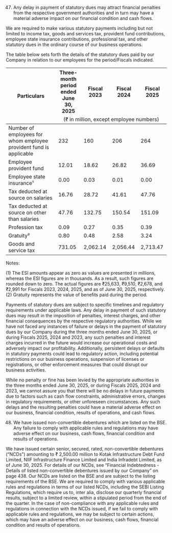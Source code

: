 47. Any delay in payment of statutory dues may attract financial penalties from the respective government authorities and in turn may have a material adverse impact on our financial condition and cash flows.

We are required to make various statutory payments including but not limited to income tax, goods and services tax, provident fund contributions, employee state insurance contributions, professional tax, and other statutory dues in the ordinary course of our business operations.

The table below sets forth the details of the statutory dues paid by our Company in relation to our employees for the period/Fiscals indicated.

<table><thead><tr><th rowspan="2">Particulars</th><th>Three-month<br>period ended<br>June 30, 2025</th><th>Fiscal 2023</th><th>Fiscal 2024</th><th>Fiscal 2025</th></tr><tr><td colspan="4" style="text-align:center;">(₹ in million, except employee numbers)</td></tr></thead><tbody><tr><td>Number of employees for whom employee provident fund is applicable</td><td>232</td><td>160</td><td>206</td><td>264</td></tr><tr><td>Employee provident fund</td><td>12.01</td><td>18.62</td><td>26.82</td><td>36.69</td></tr><tr><td>Employee state insurance¹</td><td>0.00</td><td>0.03</td><td>0.01</td><td>0.00</td></tr><tr><td>Tax deducted at source on salaries</td><td>16.76</td><td>28.72</td><td>41.61</td><td>47.76</td></tr><tr><td>Tax deducted at source on other than salaries</td><td>47.76</td><td>132.75</td><td>150.54</td><td>151.09</td></tr><tr><td>Profession tax</td><td>0.09</td><td>0.27</td><td>0.35</td><td>0.39</td></tr><tr><td>Gratuity²</td><td>0.80</td><td>0.48</td><td>2.58</td><td>3.24</td></tr><tr><td>Goods and service tax</td><td>731.05</td><td>2,062.14</td><td>2,056.44</td><td>2,713.47</td></tr></tbody></table>

Notes:

(1) The ESI amounts appear as zero as values are presented in millions, whereas the ESI figures are in thousands. As a result, such figures are rounded down to zero. The actual figures are ₹25,633, ₹9,510, ₹2,678, and ₹2,991 for Fiscals 2023, 2024, 2025, and as of June 30, 2025, respectively.
(2) Gratuity represents the value of benefits paid during the period.

Payments of statutory dues are subject to specific timelines and regulatory requirements under applicable laws. Any delay in payment of such statutory dues may result in the imposition of penalties, interest charges, and other financial consequences by the respective regulatory authorities. While we have not faced any instances of failure or delays in the payment of statutory dues by our Company during the three months ended June 30, 2025, or during Fiscals 2025, 2024 and 2023, any such penalties and interest charges incurred in the future would increase our operational costs and adversely impact our profitability. Additionally, persistent delays or defaults in statutory payments could lead to regulatory action, including potential restrictions on our business operations, suspension of licenses or registrations, or other enforcement measures that could disrupt our business activities.

While no penalty or fine has been levied by the appropriate authorities in the three months ended June 30, 2025, or during Fiscals 2025, 2024 and 2023, we cannot assure you that there will be no delays in future payments due to factors such as cash flow constraints, administrative errors, changes in regulatory requirements, or other unforeseen circumstances. Any such delays and the resulting penalties could have a material adverse effect on our business, financial condition, results of operations, and cash flows.

48. We have issued non-convertible debentures which are listed on the BSE. Any failure to comply with applicable rules and regulations may have adverse effect on our business, cash flows, financial condition and results of operations.

We have issued certain senior, secured, rated, non-convertible debentures (“NCDs”) amounting to ₹ 2,500.00 million to Kotak Infrastructure Debt Fund Limited, NIIF Infrastructure Finance Limited and India Infradebt Limited, as of June 30, 2025. For details of our NCDs, see “Financial Indebtedness - Details of listed non-convertible debentures issued by our Company” on page 438. Our NCDs are listed on the BSE and are subject to the listing requirements of the BSE. We are required to comply with various applicable rules and regulations in terms of our listed NCDs, including the SEBI Listing Regulations, which require us to, inter alia, disclose our quarterly financial results, subject to a limited review, within a stipulated period from the end of the quarter. In the case of non-compliance with any applicable rules and regulations in connection with the NCDs issued, if we fail to comply with applicable rules and regulations, we may be subject to certain actions, which may have an adverse effect on our business, cash flows, financial condition and results of operations.